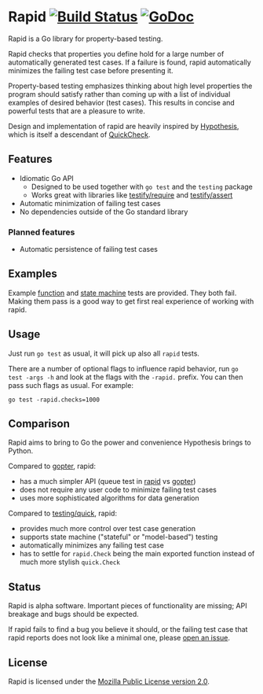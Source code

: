 # Rapid [![Build Status][ci-img]][ci] [![GoDoc][godoc-img]][godoc]

Rapid is a Go library for property-based testing.

Rapid checks that properties you define hold for a large number
of automatically generated test cases. If a failure is found, rapid
automatically minimizes the failing test case before presenting it.

Property-based testing emphasizes thinking about high level properties
the program should satisfy rather than coming up with a list
of individual examples of desired behavior (test cases).
This results in concise and powerful tests that are a pleasure to write.

Design and implementation of rapid are heavily inspired by
[Hypothesis](https://github.com/HypothesisWorks/hypothesis), which is itself
a descendant of [QuickCheck](https://hackage.haskell.org/package/QuickCheck).

## Features

- Idiomatic Go API
  - Designed to be used together with `go test` and the `testing` package
  - Works great with libraries like
    [testify/require](https://godoc.org/github.com/stretchr/testify/require) and
    [testify/assert](https://godoc.org/github.com/stretchr/testify/assert)
- Automatic minimization of failing test cases
- No dependencies outside of the Go standard library

### Planned features

- Automatic persistence of failing test cases

## Examples

Example [function](./example_function_test.go) and
[state machine](./example_statemachine_test.go) tests are provided.
They both fail. Making them pass is a good way to get first real experience
of working with rapid.

## Usage

Just run `go test` as usual, it will pick up also all `rapid` tests.

There are a number of optional flags to influence rapid behavior, run
`go test -args -h` and look at the flags with the `-rapid.` prefix. You can
then pass such flags as usual. For example:

```
go test -rapid.checks=1000
```

## Comparison

Rapid aims to bring to Go the power and convenience Hypothesis brings to Python.

Compared to [gopter](https://godoc.org/github.com/leanovate/gopter), rapid:

- has a much simpler API (queue test in [rapid](./example_statemachine_test.go) vs
  [gopter](https://github.com/leanovate/gopter/blob/master/commands/example_circularqueue_test.go))
- does not require any user code to minimize failing test cases
- uses more sophisticated algorithms for data generation

Compared to [testing/quick](https://golang.org/pkg/testing/quick/), rapid:

- provides much more control over test case generation
- supports state machine ("stateful" or "model-based") testing
- automatically minimizes any failing test case
- has to settle for `rapid.Check` being the main exported function
  instead of much more stylish `quick.Check`
 
## Status

Rapid is alpha software. Important pieces of functionality are missing;
API breakage and bugs should be expected.

If rapid fails to find a bug you believe it should, or the failing test case
that rapid reports does not look like a minimal one,
please [open an issue](https://github.com/flyingmutant/rapid/issues).

## License

Rapid is licensed under the [Mozilla Public License version 2.0](./LICENSE). 

[ci-img]: https://travis-ci.org/flyingmutant/rapid.svg?branch=master
[ci]: https://travis-ci.org/flyingmutant/rapid
[godoc-img]: https://godoc.org/github.com/flyingmutant/rapid?status.svg
[godoc]: https://godoc.org/github.com/flyingmutant/rapid
